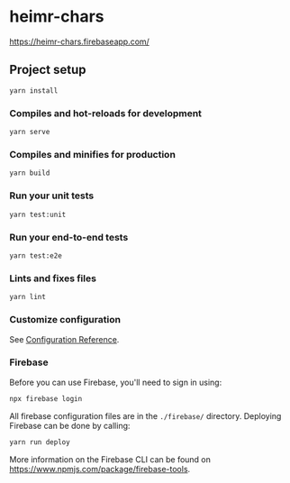 # heimr-chars

https://heimr-chars.firebaseapp.com/

## Project setup

```
yarn install
```

### Compiles and hot-reloads for development

```
yarn serve
```

### Compiles and minifies for production

```
yarn build
```

### Run your unit tests

```
yarn test:unit
```

### Run your end-to-end tests

```
yarn test:e2e
```

### Lints and fixes files

```
yarn lint
```

### Customize configuration

See [Configuration Reference](https://cli.vuejs.org/config/).

### Firebase

Before you can use Firebase, you'll need to sign in using:

```sh
npx firebase login
```

All firebase configuration files are in the `./firebase/` directory. Deploying Firebase can be done by calling:

```sh
yarn run deploy
```

More information on the Firebase CLI can be found on https://www.npmjs.com/package/firebase-tools.
